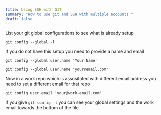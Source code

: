 ```yaml
---
title: Using SSH with GIT
summary: "How to use git and SSH with multiple accounts "
draft: false
---
```


List your git global configurations to see what is already setup
```
git config --global -l 
```

If you do not have this setup you need to provide a name and email

```
git config --global user.name 'Your Name'
```

```
git config --global user.name 'your@email.com'
```


Now in a work repo which is assositated with different email address you need to set a different email for that repo

```
git config user.email 'your@work-email.com'
```

If you give `git config -l` you can see your global settings and the work email towards the bottom of the file.
